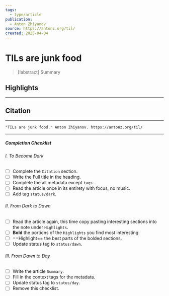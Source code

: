 ```yaml
---
tags:
  - type/article
publication:
  - Anton Zhiyanov
source: https://antonz.org/til/
created: 2025-04-04
---
```

# TILs are junk food

> [!abstract] Summary
## Highlights
---
## Citation
---
```
"TILs are junk food." Anton Zhiyanov. https://antonz.org/til/
```
---
##### Completion Checklist
###### I. To Become Dark
- [ ] Complete the `Citation` section.
- [ ] Write the Full title in the heading.
- [ ] Complete the all metadata except `tags`.
- [ ] Read the article once in its entirety with focus, no music.
- [ ] Add tag `status/dark`.
###### II. From Dark to Dawn
- [ ] Read the article again, this time copy pasting interesting sections into the note under `Highlights`.
- [ ] **Bold** the portions of the `Highlights` you find most interesting.
- [ ] ==Highlight== the best parts of the bolded sections.
- [ ] Update status tag to `status/dawn`.
###### III. From Dawn to Day
- [ ] Write the article `Summary`.
- [ ] Fill in the context tags for the metadata.
- [ ] Update status tag to `status/day`.
- [ ] Remove this checklist.
